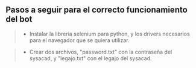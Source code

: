 
## **Pasos a seguir para el correcto funcionamiento del bot**

> - Instalar la libreria selenium para python, y los drivers necesarios para el navegador que se quiera utilizar.

>  - Crear dos archivos, "password.txt" con la contraseña del sysacad, y "legajo.txt" con el legajo del sysacad.

